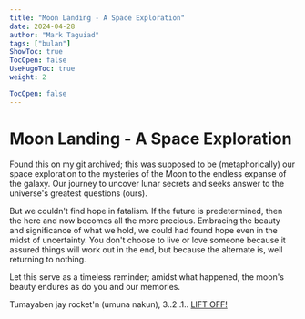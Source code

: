 ```yaml
---
title: "Moon Landing - A Space Exploration"
date: 2024-04-28
author: "Mark Taguiad"
tags: ["bulan"]
ShowToc: true
TocOpen: false
UseHugoToc: true
weight: 2

TocOpen: false
---
```


# Moon Landing - A Space Exploration

Found this on my git archived; this was supposed to be (metaphorically) our space exploration to the mysteries of the Moon to the endless expanse of the galaxy. Our journey to uncover lunar secrets and seeks answer to the universe's greatest questions (ours). 

But we couldn't find hope in fatalism. If the future is predetermined, then the here and now becomes all the more precious. Embracing the beauty and significance of what we hold, we could had found hope even in the midst of uncertainty. You don't choose to live or love someone because it assured things will work out in the end, but because the alternate is, well returning to nothing.

Let this serve as a timeless reminder; amidst what happened, the moon's beauty endures as do you and our memories.

Tumayaben jay rocket'n (umuna nakun), 3..2..1.. [LIFT OFF!](https://moonlanding.marktaguiad.dev)